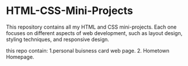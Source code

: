 # HTML-CSS-Mini-Projects
This repository contains all my HTML and CSS mini-projects. Each one focuses on different aspects of web development, such as layout design, styling techniques, and responsive design.

this repo contain:
1.personal buisness card web page.
2. Hometown Homepage.
